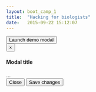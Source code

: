 ```yaml
---
layout: boot_camp_1
title:  "Hacking for biologists"
date:   2015-09-22 15:12:07
---
```

<!-- Button trigger modal -->
<button type="button" class="btn btn-primary btn-lg" data-toggle="modal" data-target="#myModal">
  Launch demo modal
  </button>

  <!-- Modal -->
  <div class="modal fade" id="myModal" tabindex="-1" role="dialog" aria-labelledby="myModalLabel">
    <div class="modal-dialog" role="document">
        <div class="modal-content">
	      <div class="modal-header">
	              <button type="button" class="close" data-dismiss="modal" aria-label="Close"><span aria-hidden="true">&times;</span></button>
		              <h4 class="modal-title" id="myModalLabel">Modal title</h4>
			            </div>
				          <div class="modal-body">
					          ...
						        </div>
							      <div class="modal-footer">
							              <button type="button" class="btn btn-default" data-dismiss="modal">Close</button>
								              <button type="button" class="btn btn-primary">Save changes</button>
									            </div>
										        </div>
											  </div>
											  </div>
